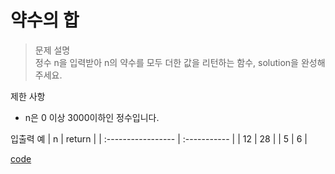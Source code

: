 # 약수의 합

>문제 설명<br>
정수 n을 입력받아 n의 약수를 모두 더한 값을 리턴하는 함수, solution을 완성해주세요.

제한 사항
- n은 0 이상 3000이하인 정수입니다.

입출력 예
| n | return | 
| :----------------- | :-----------  | 
| 12 | 28 | 
| 5 | 6 | 

[code](https://github.com/JiHoonAHN/CodingTest/blob/main/Programmers/1Level/explain/Code/%EC%95%BD%EC%88%98%EC%9D%98%20%ED%95%A9.swift)